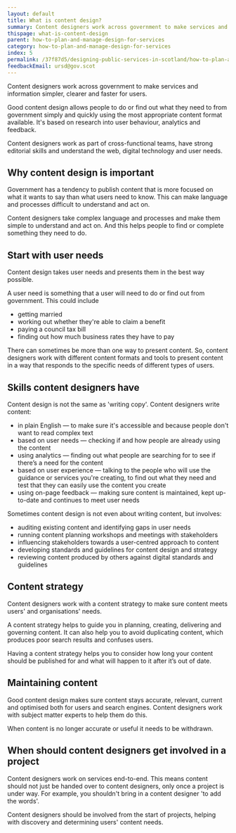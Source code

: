 ```yaml
---
layout: default
title: What is content design?
summary: Content designers work across government to make services and information simpler, clearer and faster for users.
thispage: what-is-content-design
parent: how-to-plan-and-manage-design-for-services
category: how-to-plan-and-manage-design-for-services
index: 5
permalink: /37f87d5/designing-public-services-in-scotland/how-to-plan-and-manage-design-for-services/what-is-content-design/
feedbackEmail: ursd@gov.scot
---
```


Content designers work across government to make services and information simpler, clearer and faster for users.

Good content design allows people to do or find out what they need to from government simply and quickly using the most appropriate content format available. It's based on research into user behaviour, analytics and feedback.

Content designers work as part of cross-functional teams, have strong editorial skills and understand the web, digital technology and user needs.

## Why content design is important

Government has a tendency to publish content that is more focused on what it wants to say than what users need to know. This can make language and processes difficult to understand and act on.

Content designers take complex language and processes and make them simple to understand and act on. And this helps people to find or complete something they need to do.

## Start with user needs

Content design takes user needs and presents them in the best way possible.

A user need is something that a user will need to do or find out from government. This could include

* getting married
* working out whether they're able to claim a benefit
* paying a council tax bill
* finding out how much business rates they have to pay

There can sometimes be more than one way to present content. So, content designers work with different content formats and tools to present content in a way that responds to the specific needs of different types of users.

## Skills content designers have

Content design is not the same as 'writing copy'. Content designers write content:

* in plain English &mdash; to make sure it's accessible and because people don't want to read complex text
* based on user needs &mdash; checking if and how people are already using the content
* using analytics &mdash; finding out what people are searching for to see if there’s a need for the content
* based on user experience &mdash; talking to the people who will use the guidance or services you're creating, to find out what they need and test that they can easily use the content you create
* using on-page feedback &mdash; making sure content is maintained, kept up-to-date and continues to meet user needs

Sometimes content design is not even about writing content, but involves:

* auditing existing content and identifying gaps in user needs
* running content planning workshops and meetings with stakeholders
* influencing stakeholders towards a user-centred approach to content
* developing standards and guidelines for content design and strategy
* reviewing content produced by others against digital standards and guidelines

## Content strategy

Content designers work with a content strategy to make sure content meets users' and organisations' needs.

A content strategy helps to guide you in planning, creating, delivering and governing content. It can also help you to avoid duplicating content, which produces poor search results and confuses users.

Having a content strategy helps you to consider how long your content should be published for and what will happen to it after it’s out of date.

## Maintaining content

Good content design makes sure content stays accurate, relevant, current and optimised both for users and search engines. Content designers work with subject matter experts to help them do this.

When content is no longer accurate or useful it needs to be withdrawn.

## When should content designers get involved in a project

Content designers work on services end-to-end. This means content should not just be handed over to content designers, only once a project is under way. For example, you shouldn't bring in a content designer 'to add the words'.

Content designers should be involved from the start of projects, helping with discovery and determining users' content needs.
